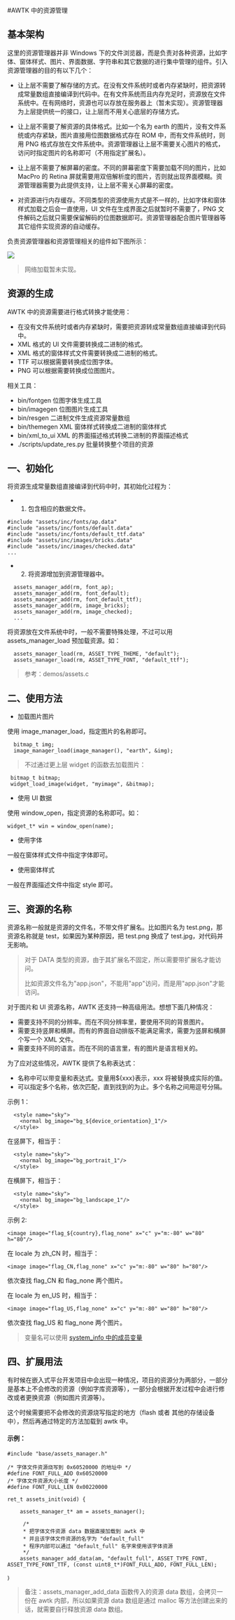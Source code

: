 #AWTK 中的资源管理

## 基本架构

这里的资源管理器并非 Windows 下的文件浏览器，而是负责对各种资源，比如字体、窗体样式、图片、界面数据、字符串和其它数据的进行集中管理的组件。引入资源管理器的目的有以下几个：

* 让上层不需要了解存储的方式。在没有文件系统时或者内存紧缺时，把资源转成常量数组直接编译到代码中。在有文件系统而且内存充足时，资源放在文件系统中。在有网络时，资源也可以存放在服务器上（暂未实现）。资源管理器为上层提供统一的接口，让上层而不用关心底层的存储方式。

* 让上层不需要了解资源的具体格式。比如一个名为 earth 的图片，没有文件系统或内存紧缺，图片直接用位图数据格式存在 ROM 中，而有文件系统时，则用 PNG 格式存放在文件系统中。资源管理器让上层不需要关心图片的格式，访问时指定图片的名称即可（不用指定扩展名）。

* 让上层不需要了解屏幕的密度。不同的屏幕密度下需要加载不同的图片，比如 MacPro 的 Retina 屏就需要用双倍解析度的图片，否则就出现界面模糊。资源管理器需要为此提供支持，让上层不需关心屏幕的密度。

* 对资源进行内存缓存。不同类型的资源使用方式是不一样的，比如字体和窗体样式加载之后会一直使用，UI 文件在生成界面之后就暂时不需要了，PNG 文件解码之后就只需要保留解码的位图数据即可。资源管理器配合图片管理器等其它组件实现资源的自动缓存。

负责资源管理器和资源管理相关的组件如下图所示：

![](images/assets_manager.png)

> 网络加载暂未实现。

## 资源的生成

AWTK 中的资源需要进行格式转换才能使用：

* 在没有文件系统时或者内存紧缺时，需要把资源转成常量数组直接编译到代码中。
* XML 格式的 UI 文件需要转换成二进制的格式。
* XML 格式的窗体样式文件需要转换成二进制的格式。
* TTF 可以根据需要转换成位图字体。
* PNG 可以根据需要转换成位图图片。

相关工具：

* bin/fontgen 位图字体生成工具
* bin/imagegen 位图图片生成工具
* bin/resgen 二进制文件生成资源常量数组
* bin/themegen XML 窗体样式转换成二进制的窗体样式
* bin/xml\_to\_ui XML 的界面描述格式转换二进制的界面描述格式
* ./scripts/update\_res.py 批量转换整个项目的资源

## 一、初始化

将资源生成常量数组直接编译到代码中时，其初始化过程为：

* 1. 包含相应的数据文件。

```
#include "assets/inc/fonts/ap.data"
#include "assets/inc/fonts/default.data"
#include "assets/inc/fonts/default_ttf.data"
#include "assets/inc/images/bricks.data"
#include "assets/inc/images/checked.data"
...
```

* 2. 将资源增加到资源管理器中。

```
  assets_manager_add(rm, font_ap);
  assets_manager_add(rm, font_default);
  assets_manager_add(rm, font_default_ttf);
  assets_manager_add(rm, image_bricks);
  assets_manager_add(rm, image_checked);
  ...
```

将资源放在文件系统中时，一般不需要特殊处理，不过可以用 assets\_manager\_load 预加载资源。如：

```
  assets_manager_load(rm, ASSET_TYPE_THEME, "default");
  assets_manager_load(rm, ASSET_TYPE_FONT, "default_ttf");
```

> 参考：demos/assets.c

## 二、使用方法

* 加载图片图片

使用 image\_manager\_load，指定图片的名称即可。

```
  bitmap_t img;
  image_manager_load(image_manager(), "earth", &img);
```

> 不过通过更上层 widget 的函数去加载图片：

```
 bitmap_t bitmap;
 widget_load_image(widget, "myimage", &bitmap);
```

* 使用 UI 数据

使用 window\_open，指定资源的名称即可。如：

```
widget_t* win = window_open(name);
```

* 使用字体

一般在窗体样式文件中指定字体即可。

* 使用窗体样式

一般在界面描述文件中指定 style 即可。

## 三、资源的名称

资源名称一般就是资源的文件名，不带文件扩展名。比如图片名为 test.png，那资源名称就是 test，如果因为某种原因，把 test.png 换成了 test.jpg，对代码并无影响。

> 对于 DATA 类型的资源，由于其扩展名不固定，所以需要带扩展名才能访问。
>
> 比如资源文件名为"app.json"，不能用"app"访问，而是用"app.json"才能访问。

对于图片和 UI 资源名称，AWTK 还支持一种高级用法。想想下面几种情况：

* 需要支持不同的分辨率。而在不同分辨率里，要使用不同的背景图片。
* 需要支持竖屏和横屏。而有的界面自动排版不能满足需求，需要为竖屏和横屏个写一个 XML 文件。
* 需要支持不同的语言。而在不同的语言里，有的图片是语言相关的。

为了应对这些情况，AWTK 提供了名称表达式：

* 名称中可以带变量和表达式。变量用${xxx}表示，xxx 将被替换成实际的值。
* 可以指定多个名称，依次匹配，直到找到的为止。多个名称之间用逗号分隔。

示例 1：

```
  <style name="sky">
    <normal bg_image="bg_${device_orientation}_1"/>
  </style>
```

在竖屏下，相当于：

```
  <style name="sky">
    <normal bg_image="bg_portrait_1"/>
  </style>
```

在横屏下，相当于：

```
  <style name="sky">
    <normal bg_image="bg_landscape_1"/>
  </style>
```

示例 2:

```
<image image="flag_${country},flag_none" x="c" y="m:-80" w="80" h="80"/>
```

在 locale 为 zh\_CN 时，相当于：

```
<image image="flag_CN,flag_none" x="c" y="m:-80" w="80" h="80"/>
```

依次查找 flag\_CN 和 flag\_none 两个图片。

在 locale 为 en\_US 时，相当于：

```
<image image="flag_US,flag_none" x="c" y="m:-80" w="80" h="80"/>
```

依次查找 flag\_US 和 flag\_none 两个图片。

> 变量名可以使用 [system\_info 中的成员变量](https://github.com/zlgopen/awtk/blob/master/docs/manual/system_info_t.md)

## 四、扩展用法

有时候在嵌入式平台开发项目中会出现一种情况，项目的资源分为两部分，一部分是基本上不会修改的资源（例如字库资源等），一部分会根据开发过程中会进行修改或者更换资源（例如图片资源等）。

这个时候需要把不会修改的资源烧写指定的地方（flash 或者 其他的存储设备中），然后再通过特定的方法加载到 awtk 中。

#### 示例：

```
#include "base/assets_manager.h"

/* 字体文件资源烧写到 0x60520000 的地址中 */
#define FONT_FULL_ADD 0x60520000
/* 字体文件资源大小长度 */
#define FONT_FULL_LEN 0x00220000

ret_t assets_init(void) {

    assets_manager_t* am = assets_manager();
    
     /* 
     * 把字体文件资源 data 数据直接加载到 awtk 中
     * 并且该字体文件资源的名字为 "default_full"
     * 程序内部可以通过 "default_full" 名字来使用该字体资源
     */
	assets_manager_add_data(am, "default_full", ASSET_TYPE_FONT, ASSET_TYPE_FONT_TTF, (const uint8_t*)FONT_FULL_ADD, FONT_FULL_LEN);
	
｝
```

> 备注：assets_manager_add_data 函数传入的资源 data 数组，会拷贝一份在 awtk 内部，所以如果资源 data 数组是通过 malloc 等方法创建出来的话，就需要自行释放资源 data 数组。
